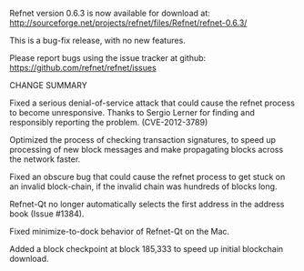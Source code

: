 Refnet version 0.6.3 is now available for download at:
  http://sourceforge.net/projects/refnet/files/Refnet/refnet-0.6.3/

This is a bug-fix release, with no new features.

Please report bugs using the issue tracker at github:
  https://github.com/refnet/refnet/issues

CHANGE SUMMARY

Fixed a serious denial-of-service attack that could cause the
refnet process to become unresponsive. Thanks to Sergio Lerner
for finding and responsibly reporting the problem. (CVE-2012-3789)

Optimized the process of checking transaction signatures, to
speed up processing of new block messages and make propagating
blocks across the network faster.

Fixed an obscure bug that could cause the refnet process to get
stuck on an invalid block-chain, if the invalid chain was
hundreds of blocks long.

Refnet-Qt no longer automatically selects the first address
in the address book (Issue #1384).

Fixed minimize-to-dock behavior of Refnet-Qt on the Mac.

Added a block checkpoint at block 185,333 to speed up initial
blockchain download.
